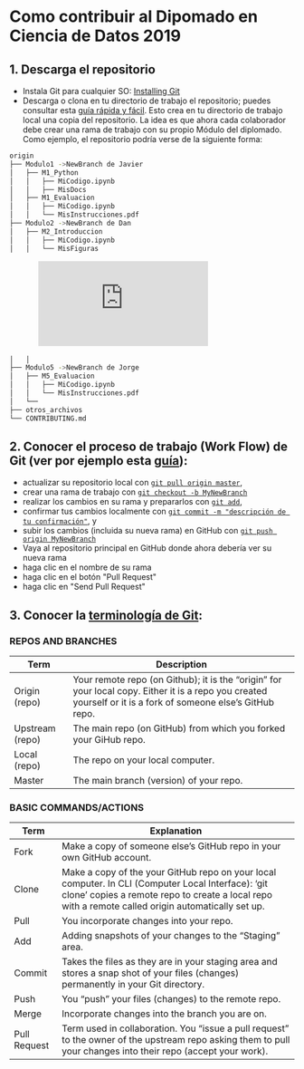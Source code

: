 # Como contribuir al Dipomado en Ciencia de Datos 2019
## 1. Descarga el repositorio
- Instala Git para cualquier SO: [Installing Git](https://git-scm.com/book/en/v2/Getting-Started-Installing-Git)
- Descarga o clona en tu directorio de trabajo el repositorio; puedes consultar esta [guía rápida y fácil](https://rogerdudler.github.io/git-guide/). 
Esto crea en tu directorio de trabajo local una copia del repositorio. La idea es que ahora cada colaborador debe 
crear una rama de trabajo con su propio Módulo del diplomado. Como ejemplo, el repositorio podría verse de la siguiente forma:
```bash
origin
├── Modulo1 ->NewBranch de Javier
│   ├── M1_Python
│   │   ├── MiCodigo.ipynb
│   │   ├── MisDocs
│   ├── M1_Evaluacion
│   │   ├── MiCodigo.ipynb
│   │   └── MisInstrucciones.pdf
├── Modulo2 ->NewBranch de Dan
│   ├── M2_Introduccion
│   │   ├── MiCodigo.ipynb
│   │   └── MisFiguras
```
&nbsp;&nbsp;&nbsp;&nbsp;&nbsp;&nbsp;&nbsp;&nbsp;&nbsp;&nbsp;&nbsp;&nbsp;&nbsp;![equation](https://latex.codecogs.com/gif.latex?%5Cvdots)
```bash
│   │   
├── Modulo5 ->NewBranch de Jorge
│   ├── M5_Evaluacion
│   │   ├── MiCodigo.ipynb
│   │   └── MisInstrucciones.pdf
│   └── 
├── otros_archivos
└── CONTRIBUTING.md
```


## 2. Conocer el proceso de trabajo (Work Flow) de Git (ver por ejemplo esta [guía](https://rogerdudler.github.io/git-guide/)):
- actualizar su repositorio local con [`git pull origin master`](https://uoftcoders.github.io/studyGroup/lessons/git/collaboration/lesson/),
- crear una rama de trabajo con [`git checkout -b MyNewBranch`](https://uoftcoders.github.io/studyGroup/lessons/git/collaboration/lesson/)
- realizar los cambios en su rama y prepararlos con [`git add`](https://uoftcoders.github.io/studyGroup/lessons/git/collaboration/lesson/),
- confirmar tus cambios localmente con [`git commit -m "descripción de tu confirmación"`](https://uoftcoders.github.io/studyGroup/lessons/git/collaboration/lesson/), y
- subir los cambios (incluida su nueva rama) en GitHub con [`git push origin MyNewBranch`](https://uoftcoders.github.io/studyGroup/lessons/git/collaboration/lesson/)
- Vaya al repositorio principal en GitHub donde ahora debería ver su nueva rama
- haga clic en el nombre de su rama
- haga clic en el botón "Pull Request"
- haga clic en "Send Pull Request"

## 3. Conocer la [terminología de Git](https://rogerdudler.github.io/git-guide/):
### REPOS AND BRANCHES
| Term            | Description                                                                                                                                                    |
|-----------------|----------------------------------------------------------------------------------------------------------------------------------------------------------------|
| Origin (repo)   | Your remote repo (on Github); it is the “origin” for your local copy.  Either it is a repo you created yourself or it is a fork of someone else’s GitHub repo. |
| Upstream (repo) | The main repo (on GitHub) from which you forked your GiHub repo.                                                                                               |
| Local (repo)    | The repo on your local computer.                                                                                                                               |
| Master          | The main branch (version) of your repo.                                                                                                                        |

### BASIC COMMANDS/ACTIONS
| Term         | Explanation                                                                                                                                                                   |
|--------------|-------------------------------------------------------------------------------------------------------------------------------------------------------------------------------|
| Fork         | Make a copy of someone else’s GitHub repo in your own GitHub account.                                                                                                         |
| Clone        | Make a copy of the your GitHub repo on your local computer. In CLI (Computer Local Interface): ‘git clone’ copies a remote repo to create a local repo with a remote called origin automatically set up. |
| Pull         | You incorporate changes into your repo.                                                                                                                                       |
| Add          | Adding snapshots of your changes to the “Staging” area.                                                                                                                       |
| Commit       | Takes the files as they are in your staging area and stores a snap shot of your files (changes) permanently in your Git directory.                                            |
| Push         | You “push” your files (changes) to the remote repo.                                                                                                                           |
| Merge        | Incorporate changes into the branch you are on.                                                                                                                               |
| Pull Request | Term used in collaboration. You “issue a pull request” to the owner of the upstream repo asking them to pull your changes into their repo (accept your work).                 |

